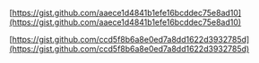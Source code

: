[https://gist.github.com/aaece1d4841b1efe16bcddec75e8ad10](https://gist.github.com/aaece1d4841b1efe16bcddec75e8ad10)

[https://gist.github.com/ccd5f8b6a8e0ed7a8dd1622d3932785d](https://gist.github.com/ccd5f8b6a8e0ed7a8dd1622d3932785d)

